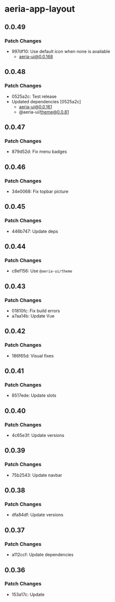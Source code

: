 # aeria-app-layout

## 0.0.49

### Patch Changes

- 997df10: Use default icon when none is available
  - aeria-ui@0.0.168

## 0.0.48

### Patch Changes

- 0525a2c: Test release
- Updated dependencies [0525a2c]
  - aeria-ui@0.0.161
  - @aeria-ui/theme@0.0.81

## 0.0.47

### Patch Changes

- 879d52d: Fix menu badges

## 0.0.46

### Patch Changes

- 34e0068: Fix topbar picture

## 0.0.45

### Patch Changes

- 446b747: Update deps

## 0.0.44

### Patch Changes

- c8ef156: Use `@aeria-ui/theme`

## 0.0.43

### Patch Changes

- 01810fc: Fix build errors
- a7aa14b: Update Vue

## 0.0.42

### Patch Changes

- 186f65d: Visual fixes

## 0.0.41

### Patch Changes

- 8517ede: Update slots

## 0.0.40

### Patch Changes

- 4c65e3f: Update versions

## 0.0.39

### Patch Changes

- 75b2543: Update navbar

## 0.0.38

### Patch Changes

- dfa84df: Update versions

## 0.0.37

### Patch Changes

- a112ccf: Update dependencies

## 0.0.36

### Patch Changes

- 153a17c: Update
